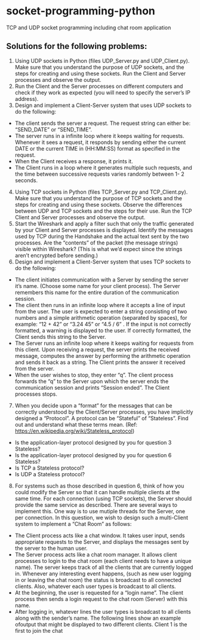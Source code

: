 # socket-programming-python
TCP and UDP socket programming including chat room application

## Solutions for the following problems:

1. Using UDP sockets in Python (files UDP_Server.py and UDP_Client.py). Make sure that you understand the purpose of UDP sockets, and the steps for creating and using these sockets. Run the Client and Server processes and observe the output.
2. Run the Client and the Server processes on different computers and check if they work as expected (you will need to specify the server’s IP address).
3. Design and implement a Client-Server system that uses UDP sockets to do the following:
  - The client sends the server a request. The request string can either be: “SEND_DATE” or “SEND_TIME”.
  - The server runs in a infinite loop where it keeps waiting for requests. Whenever it sees a request, it responds by sending either the current DATE or the current TIME in (HH:MM:SS) format as specified in the request.
  - When the Client receives a response, it prints it.
  - The Client runs in a loop where it generates multiple such requests, and the time between successive requests varies randomly between 1- 2 seconds. 
4. Using TCP sockets in Python (files TCP_Server.py and TCP_Client.py). Make sure that you understand the purpose of TCP sockets and the steps for
creating and using these sockets. Observe the differences between UDP and TCP sockets and the steps for their use. Run the TCP Client and Server
processes and observe the output.
5. Start the Wireshark and apply a filter such that only the traffic generated by your Client and Server processes is displayed. Identify the messages used by TCP during the Handshake and the actual text sent by the two processes. Are the “contents” of the packet (the message strings) visible within Wireshark?
(This is what we’d expect since the strings aren’t encrypted before sending.)
6. Design and implement a Client-Server system that uses TCP sockets to do the following:
  - The client initiates communication with a Server by sending the server it’s name. (Choose some name for your client process). The Server remembers this name for the entire duration of the communication session.
  - The client then runs in an infinite loop where it accepts a line of input
from the user. The user is expected to enter a string consisting of two
numbers and a simple arithmetic operation (separated by spaces), for
example: “12 + 42” or “3.24 45” or “4.5 / 6” . If the input is not correctly
formatted, a warning is displayed to the user. If correctly formatted, the
Client sends this string to the Server.
  - The Server runs an infinite loop where it keeps waiting for requests from this client. Upon receiving a request, the server prints the received message, computes the answer by performing the arithmetic operation and sends it back as a string. The Client prints the answer it received from the server.
  - When the user wishes to stop, they enter “q”. The client process forwards the “q” to the Server upon which the server ends the communication session and prints “Session ended”. The Client processes stops.
7. When you decide upon a “format” for the messages that can be correctly understood by the Client/Server processes, you have implicitly designed a “Protocol”. A protocol can be “Stateful” of “Stateless”. Find out and understand what these terms mean. (Ref: https://en.wikipedia.org/wiki/Stateless_protocol)
  - Is the application-layer protocol designed by you for question 3 Stateless?
  - Is the application-layer protocol designed by you for question 6 Stateless?
  - Is TCP a Stateless protocol?
  - Is UDP a Stateless protocol?
8. For systems such as those described in question 6, think of how you could modify the Server so that it can handle multiple clients at the same time. For each connection (using TCP sockets), the Server should provide the same service as described. There are several ways to implement this. One way is to use mutiple threads for the Server, one per connection. In this question, we wish to design such a multi-Client system to implement a “Chat Room” as follows:
  - The Client process acts like a chat window. It takes user input, sends appropriate requests to the Server, and displays the messages sent by the server to the human user.
  - The Server process acts like a chat room manager. It allows client processes to login to the chat room (each client needs to have a unique name). The server keeps track of all the clients that are currently logged in. Whenever any interesting event happens, (such as new user logging in or leaving the chat room) the status is broadcast to all connected clients. Also, whatever each user types is broadcast to all clients.
  - At the beginning, the user is requested for a “login name”. The client process then sends a login request to the chat room (Server) with this name.
  - After logging in, whatever lines the user types is broadcast to all clients along with the sender’s name. The following lines show an example ofoutput that might be displayed to two different clients. Client 1 is the first to join the chat
